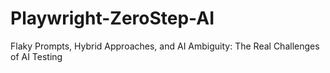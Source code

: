 # Playwright-ZeroStep-AI
Flaky Prompts, Hybrid Approaches, and AI Ambiguity: The Real Challenges of AI Testing
